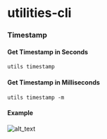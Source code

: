# utilities-cli

### Timestamp

#### Get Timestamp in Seconds
`utils timestamp`

#### Get Timestamp in Milliseconds
`utils timestamp -m`

#### Example
![alt_text](http://imgur.com/ZWns33j.png)
